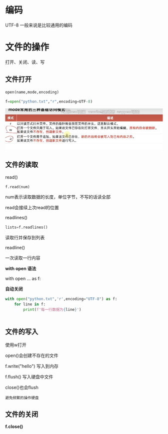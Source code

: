 # 编码

UTF-8 一般来说是比较通用的编码



# 文件的操作

打开、关闭、读、写

## 文件打开

`open(name,mode,encoding)`

```py
f=open("python.txt","r",encoding=UTF-8)
```

![image-20241105133416758](file.assets/image-20241105133416758.png)



##  文件的读取

read()

```python
f.read(num)
```

num表示读取数据的长度，单位字节，不写的话读全部

read会接续上次read的位置



readlines()

```python
lists=f.readlines()
```

读取行并保存到列表



readline()

一次读取一行内容



**with open 语法**

with open … as f:

**自动关闭**

```python
with open("python.txt",'r',encoding="UTF-8") as f:
    for line in f:
        print(f'每一行数据为{line}')
        
```



## 文件的写入

使用w打开

open()会创建不存在的文件



f.write("hello")	写入到内存

f.flush()		写入硬盘中文件





close()也会flush



`避免频繁的操作硬盘`

## 文件的关闭

**f.close()**